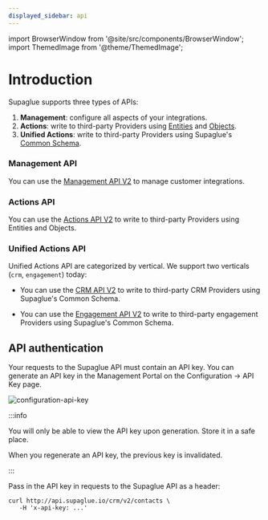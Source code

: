 ```yaml
---
displayed_sidebar: api
---
```


import BrowserWindow from '@site/src/components/BrowserWindow';
import ThemedImage from '@theme/ThemedImage';

# Introduction

Supaglue supports three types of APIs:

1. **Management**: configure all aspects of your integrations.
2. **Actions**: write to third-party Providers using [Entities](../platform/entities/overview) and [Objects](../platform/objects/overview).
3. **Unified Actions**: write to third-party Providers using Supaglue's [Common Schema](../platform/common-schema/overview).

### Management API

You can use the [Management API V2](v2/mgmt/management-api) to manage customer integrations.

### Actions API

You can use the [Actions API V2](v2/actions/actions-api) to write to third-party Providers using Entities and Objects.

### Unified Actions API

Unified Actions API are categorized by vertical. We support two verticals (`crm`, `engagement`) today:

- You can use the [CRM API V2](v2/crm/unified-crm-api) to write to third-party CRM Providers using Supaglue's Common Schema.

- You can use the [Engagement API V2](v2/engagement/unified-engagement-api) to write to third-party engagement Providers using Supaglue's Common Schema.

## API authentication

Your requests to the Supaglue API must contain an API key. You can generate an API key in the Management Portal on the Configuration -> API Key page.

<BrowserWindow url="https://app.supaglue.io/applications/1dad4014-c295-422b-b384-1379396defd1/configuration/api_keys">

![configuration-api-key](/img/configuration-api-key.png)

</BrowserWindow>

:::info

You will only be able to view the API key upon generation. Store it in a safe place.

When you regenerate an API key, the previous key is invalidated.

:::

Pass in the API key in requests to the Supaglue API as a header:

```curl
curl http://api.supaglue.io/crm/v2/contacts \
   -H 'x-api-key: ...'
```
